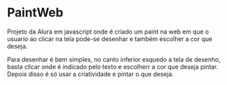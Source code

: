 # PaintWeb

Projeto da Alura em javascript onde é criado um paint na web em que o usuario ao clicar na tela pode-se desenhar e também escolher a cor que deseja.

Para desenhar é bem simples, no canto inferior esquedo a tela de desenho, basta clicar onde é indicado pelo texto e escolherr a cor que deseja pintar. Depois disso é só usar a criatividade e pintar o que deseja.
